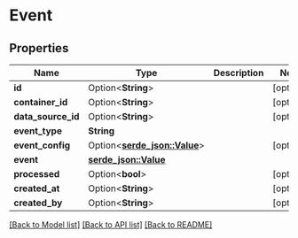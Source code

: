 # Event

## Properties

Name | Type | Description | Notes
------------ | ------------- | ------------- | -------------
**id** | Option<**String**> |  | [optional]
**container_id** | Option<**String**> |  | [optional]
**data_source_id** | Option<**String**> |  | [optional]
**event_type** | **String** |  | 
**event_config** | Option<[**serde_json::Value**](.md)> |  | [optional]
**event** | [**serde_json::Value**](.md) |  | 
**processed** | Option<**bool**> |  | [optional]
**created_at** | Option<**String**> |  | [optional]
**created_by** | Option<**String**> |  | [optional]

[[Back to Model list]](../README.md#documentation-for-models) [[Back to API list]](../README.md#documentation-for-api-endpoints) [[Back to README]](../README.md)


